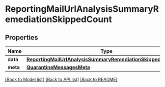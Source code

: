 # ReportingMailUrlAnalysisSummaryRemediationSkippedCount

## Properties
Name | Type | Description | Notes
------------ | ------------- | ------------- | -------------
**data** | [**ReportingMailUrlAnalysisSummaryRemediationSkippedCountData**](ReportingMailUrlAnalysisSummaryRemediationSkippedCountData.md) |  | [optional] 
**meta** | [**QuarantineMessagesMeta**](QuarantineMessagesMeta.md) |  | [optional] 

[[Back to Model list]](../README.md#documentation-for-models) [[Back to API list]](../README.md#documentation-for-api-endpoints) [[Back to README]](../README.md)

